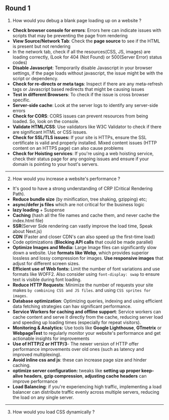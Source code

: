 ## Round 1

1. How would you debug a blank page loading up on a website ?

- **Check browser console for errors**: Errors here can indicate issues with scripts that may be preventing the page from rendering
- **View Source/Network Tab**: Check the **page source** to see if the HTML is present but not rendering
- In the network tab, check if all the resources(CSS, JS, images) are loading correctly, (Look for 404 (Not Found) or 500(Server Error) status codes)
- **Disable Javascript**: Temporarily disable Javascript in your browser settings, if the page loads without javascript, the issue might be with the script or dependency.
- **Check for re-directs or meta tags**: Inspect if there are any meta-refresh tags or Javascript based redirects that might be causing issues
- **Test in different Browsers**: To check if the issue is cross browser specific.
- **Server-side cache**: Look at the server logs to identify any server-side errors
- **Check for CORS**: CORS issues can prevent resources from being loaded. So, look on the console.
- **Validate HTML/CSS**: Use validators like W3C Validator to check if there are significant HTML or CSS issues.
- **Check for SSL/TLS issues:** If your site is HTTPs, ensure the SSL certificate is valid and properly installed. Mixed content issues (HTTP content on an HTTPS page) can also cause problems
- **Check for Hoisting services**: If you're using a web hoisting service, check their status page for any ongoing issues and ensure if your domain is pointing to your host's servers.

---

2. How would you increase a website's performance ?

- It's good to have a strong understanding of CRP (Critical Rendering Path).
- **Reduce bundle size** (by minification, tree shaking, gzipping) etc;
- **async/defer js files** which are not critical for the business logic
- **lazy loading** + Suspense
- **Caching** (hash all the file names and cache them, and never cache the index.html file)
- **SSR**(Server Side rendering can vastly improve the load time, Speak about Next.js)
- **CDN** (Faster and closer CDN's can also speed up the first-time load)
- Code optimizations (**Blocking API calls** that could be made parallel)
- **Optimize Images and Media:** Large Image files can significantly slow down a website. Use **formats like Webp**, which provides superior lossless and lossy compression for images. **Use responsive images** that adjust for different screen sizes.
- **Efficient use of Web fonts:** Limit the number of font variations and use formats like WOFF2. Also consider using `font-display: swap` to ensure text is visible during font loading.
- **Reduce HTTP Requests**: Minimize the number of requests your site makes `by combining CSS and JS files`. and using `CSS sprites for images`.
- **Database optimization**: Optimizing queries, indexing and using efficient data fetching strategies can hav significant performance.
- **Service Workers for caching and offline support**: Service workers can cache content and serve it directly from the cache, reducing server load and speeding up loading times (especially for repeat visitors).
- **Monitoring & Analytics:** Use tools like **Google Lighthouse**, **GTmetrix** or **WebpageTest** to regularly monitor your website's performance and get actionable insights for improvements
- **Use of HTTP/2 or HTTP/3**- The newer version of HTTP offer performance improvements over old ones (such as latency and improved multiplexing).
- **Avoid inline css and js**: these can increase page size and hinder caching.
- **optimize server configuration:** tweaks like **setting up proper keep-alive headers**, **gzip compression**, **adjusting cache headers** can improve performance
- **Load Balancing**: if you're experiencing high traffic, implementing a load balancer can distribute traffic evenly across multiple servers, reducing the load on any single server.

---

3. How would you load CSS dynamically ?
